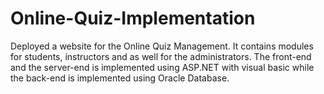 # Online-Quiz-Implementation
Deployed a website for the Online Quiz Management. It contains modules for students, instructors and as well for the administrators. The front-end and the server-end is implemented using ASP.NET with visual basic while the back-end is implemented using Oracle Database.
